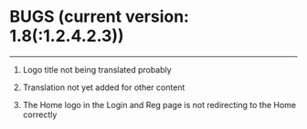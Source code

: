 # BUGS (current version: 1.8(:1.2.4.2.3))

****

1. Logo title not being translated probably 

2. Translation not yet added for other content 

3. The Home logo in the Login and Reg page is not redirecting to the Home correctly